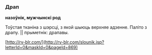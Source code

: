 ### Драп
**назоўнік, мужчынскі род**

Тоўстая тканіна з шэрсці, з якой шыюць верхняе адзенне. Паліто з драпу. || прыметнік: драпавы.

<a rel="author">[http://rv-blr.com/](http://rv-blr.com/slounik.jsp?letterId=0&maskId=0&pageId=869)</a>
